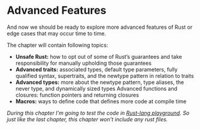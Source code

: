 # Advanced Features

And now we should be ready to explore more advanced features of Rust or edge cases that may occur time to time.

The chapter will contain following topics:

- **Unsafe Rust:** how to opt out of some of Rust’s guarantees and take responsibility for manually upholding those guarantees
- **Advanced traits:** associated types, default type parameters, fully qualified syntax, supertraits, and the newtype pattern in relation to traits
- **Advanced types:** more about the newtype pattern, type aliases, the never type, and dynamically sized types
Advanced functions and closures: function pointers and returning closures
- **Macros:** ways to define code that defines more code at compile time

*During this chapter I'm going to test the code in [Rust-lang playground](https://play.rust-lang.org/?version=stable&mode=debug&edition=2021). So just like the last chapter, this chapter won't include any rust files.*